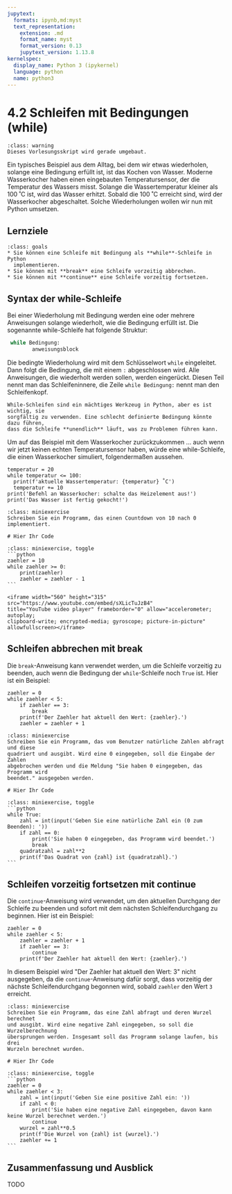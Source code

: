 ```yaml
---
jupytext:
  formats: ipynb,md:myst
  text_representation:
    extension: .md
    format_name: myst
    format_version: 0.13
    jupytext_version: 1.13.8
kernelspec:
  display_name: Python 3 (ipykernel)
  language: python
  name: python3
---
```


# 4.2 Schleifen mit Bedingungen (while)

```{admonition} Hinweise zur Vorlesung Objektorientierte Programmierung im WiSe 2025/26
:class: warning
Dieses Vorlesungsskript wird gerade umgebaut.
```

Ein typisches Beispiel aus dem Alltag, bei dem wir etwas wiederholen, solange
eine Bedingung erfüllt ist, ist das Kochen von Wasser. Moderne Wasserkocher
haben einen eingebauten Temperatursensor, der die Temperatur des Wassers misst.
Solange die Wassertemperatur kleiner als 100 ˚C ist, wird das Wasser
erhitzt. Sobald die 100 ˚C erreicht sind, wird der Wasserkocher
abgeschaltet. Solche Wiederholungen wollen wir nun mit Python umsetzen.

## Lernziele

```{admonition} Lernziele
:class: goals
* Sie können eine Schleife mit Bedingung als **while**-Schleife in Python
  implementieren.
* Sie können mit **break** eine Schleife vorzeitig abbrechen.
* Sie können mit **continue** eine Schleife vorzeitig fortsetzen.
```

## Syntax der while-Schleife

Bei einer Wiederholung mit Bedingung werden eine oder mehrere Anweisungen
solange wiederholt, wie die Bedingung erfüllt ist. Die sogenannte while-Schleife
hat folgende Struktur:

```python
 while Bedingung: 
        anweisungsblock
```

Die bedingte Wiederholung wird mit dem Schlüsselwort `while` eingeleitet. Dann
folgt die Bedingung, die mit einem `:` abgeschlossen wird. Alle Anweisungen, die
wiederholt werden sollen, werden eingerückt. Diesen Teil nennt man das
Schleifeninnere, die Zeile `while Bedingung:` nennt man den Schleifenkopf.

```{warning}
While-Schleifen sind ein mächtiges Werkzeug in Python, aber es ist wichtig, sie
sorgfältig zu verwenden. Eine schlecht definierte Bedingung könnte dazu führen,
dass die Schleife **unendlich** läuft, was zu Problemen führen kann.
```

Um auf das Beispiel mit dem Wasserkocher zurückzukommen ... auch wenn wir jetzt
keinen echten Temperatursensor haben, würde eine while-Schleife, die einen
Wasserkocher simuliert, folgendermaßen aussehen.

```{code-cell}
temperatur = 20
while temperatur <= 100:
  print(f'aktuelle Wassertemperatur: {temperatur} ˚C')
  temperatur += 10 
print('Befehl an Wasserkocher: schalte das Heizelement aus!')
print('Das Wasser ist fertig gekocht!')
```

```{admonition} Mini-Übung
:class: miniexercise
Schreiben Sie ein Programm, das einen Countdown von 10 nach 0 implementiert.
```

```{code-cell}
# Hier Ihr Code
```

````{admonition} Lösung
:class: miniexercise, toggle
```python
zaehler = 10
while zaehler >= 0:
    print(zaehler)
    zaehler = zaehler - 1
```
````

```{dropdown} Video "Schleifen mit Bedingung" von Programmieren Starten
<iframe width="560" height="315" src="https://www.youtube.com/embed/sXLicTuJzB4"
title="YouTube video player" frameborder="0" allow="accelerometer; autoplay;
clipboard-write; encrypted-media; gyroscope; picture-in-picture" allowfullscreen></iframe>
```

## Schleifen abbrechen mit break

Die `break`-Anweisung kann verwendet werden, um die Schleife vorzeitig zu
beenden, auch wenn die Bedingung der `while`-Schleife noch `True` ist. Hier ist
ein Beispiel:

```{code-cell}
zaehler = 0
while zaehler < 5:
    if zaehler == 3:
        break
    print(f'Der Zaehler hat aktuell den Wert: {zaehler}.')
    zaehler = zaehler + 1
```

```{admonition} Mini-Übung
:class: miniexercise
Schreiben Sie ein Programm, das vom Benutzer natürliche Zahlen abfragt und diese
quadriert und ausgibt. Wird eine 0 eingegeben, soll die Eingabe der Zahlen
abgebrochen werden und die Meldung "Sie haben 0 eingegeben, das Programm wird
beendet." ausgegeben werden.
```

```{code-cell}
# Hier Ihr Code
```

````{admonition} Lösung
:class: miniexercise, toggle
```python
while True:
    zahl = int(input('Geben Sie eine natürliche Zahl ein (0 zum Beenden): '))
    if zahl == 0:
        print('Sie haben 0 eingegeben, das Programm wird beendet.')
        break
    quadratzahl = zahl**2
    print(f'Das Quadrat von {zahl} ist {quadratzahl}.')
```
````

## Schleifen vorzeitig fortsetzen mit continue

Die `continue`-Anweisung wird verwendet, um den aktuellen Durchgang der Schleife
zu beenden und sofort mit dem nächsten Schleifendurchgang zu beginnen. Hier ist
ein Beispiel:

```{code-cell}
zaehler = 0
while zaehler < 5:
    zaehler = zaehler + 1
    if zaehler == 3:
        continue
    print(f'Der Zaehler hat aktuell den Wert: {zaehler}.')
```

In diesem Beispiel wird "Der Zaehler hat aktuell den Wert: 3" nicht ausgegeben,
da die `continue`-Anweisung dafür sorgt, dass vorzeitig der nächste
Schleifendurchgang begonnen wird, sobald `zaehler` den Wert `3` erreicht.

```{admonition} Mini-Übung
:class: miniexercise
Schreiben Sie ein Programm, das eine Zahl abfragt und deren Wurzel berechnet
und ausgibt. Wird eine negative Zahl eingegeben, so soll die Wurzelberechnung
übersprungen werden. Insgesamt soll das Programm solange laufen, bis drei
Wurzeln berechnet wurden.
```

```{code-cell}
# Hier Ihr Code
```

````{admonition} Lösung
:class: miniexercise, toggle
```python
zaehler = 0
while zaehler < 3:
    zahl = int(input('Geben Sie eine positive Zahl ein: '))
    if zahl < 0:
        print('Sie haben eine negative Zahl eingegeben, davon kann keine Wurzel berechnet werden.')
        continue
    wurzel = zahl**0.5
    print(f'Die Wurzel von {zahl} ist {wurzel}.')
    zaehler += 1
```
````

## Zusammenfassung und Ausblick

TODO
